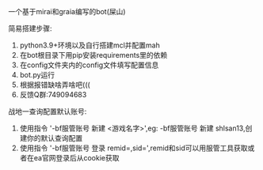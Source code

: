 一个基于mirai和graia编写的bot(屎山)
 
简易搭建步骤:
1. python3.9+环境以及自行搭建mcl并配置mah
2. 在bot根目录下用pip安装requirements里的依赖
3. 在config文件夹内的config文件填写配置信息
4. bot.py运行
5. 根据报错缺啥弄啥吧(((
6. 反馈Q群:749094683

战地一查询配置默认账号:

1. 使用指令 '-bf服管账号 新建 <游戏名字>',eg: -bf服管账号 新建 shlsan13,创建你的默认查询配置
2. 使用指令 '-bf服管账号 登录 <pid> remid=<remid>,sid=<sid>',remid和sid可以用服管工具获取或者在ea官网登录后从cookie获取

